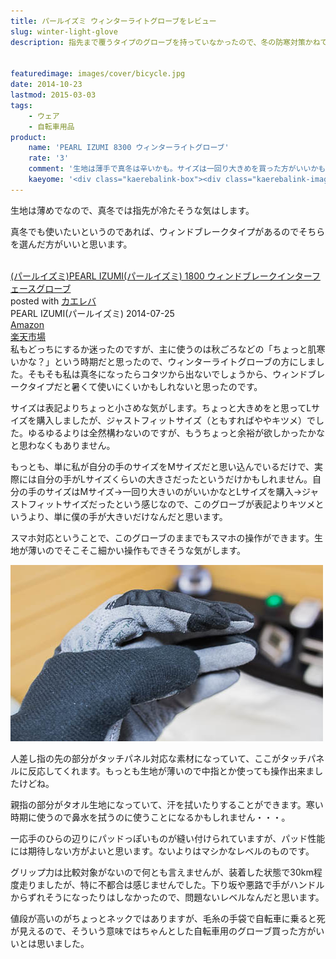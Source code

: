 ```yaml
---
title: パールイズミ ウィンターライトグローブをレビュー
slug: winter-light-glove
description: 指先まで覆うタイプのグローブを持っていなかったので、冬の防寒対策かねて購入することにしました。私が選んだのは生地の薄いウィンターライトグローブです。シフト操作の邪魔にならなくていい反面、あまり防寒には役に立ってないかもしれません。


featuredimage: images/cover/bicycle.jpg
date: 2014-10-23
lastmod: 2015-03-03
tags: 
    - ウェア
    - 自転車用品
product:
    name: 'PEARL IZUMI 8300 ウィンターライトグローブ'
    rate: '3'
    comment: '生地は薄手で真冬は辛いかも。サイズは一回り大きめを買った方がいいかもしれない。'
    kaeyome: '<div class="kaerebalink-box"><div class="kaerebalink-image"><a href="http://www.amazon.co.jp/exec/obidos/ASIN/B00LTFS584/illusionspace-22/ref=nosim/" rel="nofollow" target="_blank"><img src="http://ecx.images-amazon.com/images/I/418v2C8g3jL._SL160_.jpg" style="border: none;" /></a></div><div class="kaerebalink-info"><div class="kaerebalink-name"><a href="http://www.amazon.co.jp/exec/obidos/ASIN/B00LTFS584/illusionspace-22/ref=nosim/" rel="nofollow" target="_blank">(パールイズミ)PEARL IZUMI 8300 ウィンターライトグローブ 8300 8 ホワイト L</a><div class="kaerebalink-powered-date">posted with <a href="http://kaereba.com" rel="nofollow" target="_blank">カエレバ</a></div></div><div class="kaerebalink-detail"> PEARL IZUMI(パールイズミ) 2014-08-10    </div><div class="kaerebalink-link1"><div class="shoplinkamazon"><a href="http://www.amazon.co.jp/gp/search?keywords=PEARL%20IZUMI%208300%20%83E%83B%83%93%83%5E%81%5B%83%89%83C%83g%83O%83%8D%81%5B%83u&__mk_ja_JP=%83J%83%5E%83J%83i&tag=illusionspace-22" rel="nofollow" target="_blank" title="アマゾン" >Amazon</a></div><div class="shoplinkrakuten"><a href="http://hb.afl.rakuten.co.jp/hgc/0e95387f.f2aef20d.0e953880.25e412bd/?pc=http%3A%2F%2Fsearch.rakuten.co.jp%2Fsearch%2Fmall%2FPEARL%2520IZUMI%25208300%2520%25E3%2582%25A6%25E3%2582%25A3%25E3%2583%25B3%25E3%2582%25BF%25E3%2583%25BC%25E3%2583%25A9%25E3%2582%25A4%25E3%2583%2588%25E3%2582%25B0%25E3%2583%25AD%25E3%2583%25BC%25E3%2583%2596%2F-%2Ff.1-p.1-s.1-sf.0-st.A-v.2%3Fx%3D0%26scid%3Daf_ich_link_urltxt%26m%3Dhttp%3A%2F%2Fm.rakuten.co.jp%2F" rel="nofollow" target="_blank" title="楽天市場" >楽天市場</a></div></div></div><div class="booklink-footer" style="clear: left"></div></div>'
---
```


生地は薄めでなので、真冬では指先が冷たそうな気はします。

真冬でも使いたいというのであれば、ウィンドブレークタイプがあるのでそちらを選んだ方がいいと思います。

<div class="kaerebalink-box">
<div class="kaerebalink-image"><a href="http://www.amazon.co.jp/exec/obidos/ASIN/B00F870KHS/illusionspace-22/ref=nosim/" rel="nofollow" target="_blank"><img alt=""  src="http://ecx.images-amazon.com/images/I/41TKfcAzivL._SL160_.jpg" style="border: none;" /></a></div>
<div class="kaerebalink-info">
<div class="kaerebalink-name"><a href="http://www.amazon.co.jp/exec/obidos/ASIN/B00F870KHS/illusionspace-22/ref=nosim/" rel="nofollow" target="_blank">(パールイズミ)PEARL IZUMI(パールイズミ) 1800 ウィンドブレークインターフェースグローブ</a>

<div class="kaerebalink-powered-date">posted with <a href="http://kaereba.com" rel="nofollow" target="_blank">カエレバ</a></div>
</div>
<div class="kaerebalink-detail"> PEARL IZUMI(パールイズミ) 2014-07-25    </div>
<div class="kaerebalink-link1">
<div class="shoplinkamazon"><a href="http://www.amazon.co.jp/gp/search?keywords=%83p%81%5B%83%8B%83C%83Y%83~%81%40%83E%83B%83%93%83h%83u%83%8C%81%5B%83N%83C%83%93%83%5E%81%5B%83t%83F%81%5B%83X%83O%83%8D%81%5B%83u&#038;__mk_ja_JP=%83J%83%5E%83J%83i&#038;tag=illusionspace-22" rel="nofollow" target="_blank" title="アマゾン" >Amazon</a></div>
<div class="shoplinkrakuten"><a href="http://hb.afl.rakuten.co.jp/hgc/0e95387f.f2aef20d.0e953880.25e412bd/?pc=http%3A%2F%2Fsearch.rakuten.co.jp%2Fsearch%2Fmall%2F%25E3%2583%2591%25E3%2583%25BC%25E3%2583%25AB%25E3%2582%25A4%25E3%2582%25BA%25E3%2583%259F%25E3%2580%2580%25E3%2582%25A6%25E3%2582%25A3%25E3%2583%25B3%25E3%2583%2589%25E3%2583%2596%25E3%2583%25AC%25E3%2583%25BC%25E3%2582%25AF%25E3%2582%25A4%25E3%2583%25B3%25E3%2582%25BF%25E3%2583%25BC%25E3%2583%2595%25E3%2582%25A7%25E3%2583%25BC%25E3%2582%25B9%25E3%2582%25B0%25E3%2583%25AD%25E3%2583%25BC%25E3%2583%2596%2F-%2Ff.1-p.1-s.1-sf.0-st.A-v.2%3Fx%3D0%26scid%3Daf_ich_link_urltxt%26m%3Dhttp%3A%2F%2Fm.rakuten.co.jp%2F" rel="nofollow" target="_blank" title="楽天市場" >楽天市場</a></div>
</div>
</div>
<div class="booklink-footer" style="clear: left"></div>
</div>
私もどっちにするか迷ったのですが、主に使うのは秋ごろなどの「ちょっと肌寒いかな？」という時期だと思ったので、ウィンターライトグローブの方にしました。そもそも私は真冬になったらコタツから出ないでしょうから、ウィンドブレークタイプだと暑くて使いにくいかもしれないと思ったのです。

サイズは表記よりちょっと小さめな気がします。ちょっと大きめをと思ってLサイズを購入しましたが、ジャストフィットサイズ（ともすればややキツメ）でした。ゆるゆるよりは全然構わないのですが、もうちょっと余裕が欲しかったかなと思わなくもありません。

もっとも、単に私が自分の手のサイズをMサイズだと思い込んでいるだけで、実際には自分の手がLサイズくらいの大きさだったというだけかもしれません。自分の手のサイズはMサイズ→一回り大きいのがいいかなとLサイズを購入→ジャストフィットサイズだったという感じなので、このグローブが表記よりキツメというより、単に僕の手が大きいだけなんだと思います。

スマホ対応ということで、このグローブのままでもスマホの操作ができます。生地が薄いのでそこそこ細かい操作もできそうな気がします。

![ウィンターライトグローブ　装着したところ](83e0fcab2e35ed5109bec634940a4885.jpg)

人差し指の先の部分がタッチパネル対応な素材になっていて、ここがタッチパネルに反応してくれます。もっとも生地が薄いので中指とか使っても操作出来ましたけどね。

親指の部分がタオル生地になっていて、汗を拭いたりすることができます。寒い時期に使うので鼻水を拭うのに使うことになるかもしれません・・・。

一応手のひらの辺りにパッドっぽいものが縫い付けられていますが、パッド性能には期待しない方がよいと思います。ないよりはマシかなレベルのものです。

グリップ力は比較対象がないので何とも言えませんが、装着した状態で30km程度走りましたが、特に不都合は感じませんでした。下り坂や悪路で手がハンドルからずれそうになったりはしなかったので、問題ないレベルなんだと思います。

値段が高いのがちょっとネックではありますが、毛糸の手袋で自転車に乗ると死が見えるので、そういう意味ではちゃんとした自転車用のグローブ買った方がいいとは思いました。


  